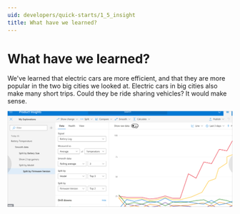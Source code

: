 ```yaml
---
uid: developers/quick-starts/1_5_insight
title: What have we learned?  
---
```


# What have we learned?  

We've learned that electric cars are more efficient, and that they are more popular in the two big cities we looked at. Electric cars in big cities also make many short trips. Could they be ride sharing vehicles? It would make sense. 

![Insight](../tutorials/topn.png)


